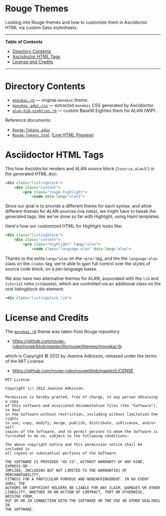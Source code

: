 # Rouge Themes

Looking into Rouge themes and how to customize them in Asciidoctor HTML via custom Sass stylesheets.


-----

**Table of Contents**

<!-- MarkdownTOC autolink="true" bracket="round" autoanchor="false" lowercase="only_ascii" uri_encoding="true" levels="1,2,3" -->

- [Directory Contents](#directory-contents)
- [Asciidoctor HTML Tags](#asciidoctor-html-tags)
- [License and Credits](#license-and-credits)

<!-- /MarkdownTOC -->

-----

# Directory Contents

- [`monokai.rb`][monokai.rb] — original `monokai` theme.
- [`monokai-adoc.css`][monokai-adoc.css] — extracted `monokai` CSS generated by Asciidoctor.
- [`alan-b16-eighties.rb`][alan-b16-eighties.rb] — custom Base16 Eighties them for ALAN (WIP).

Reference documents:

- [`Rouge-Tokens.adoc`][Rouge-Tokens.adoc]
- [`Rouge-Tokens.html`][Rouge-Tokens.html] ([Live HTML Preview][Tokens Live])


# Asciidoctor HTML Tags

This how Asciidoctor renders and ALAN source block (`[source,alan3]`) in the generated HTML doc:

```html
<div class="listingblock">
    <div class="content">
        <pre class="rouge highlight">
            <code data-lang="alan3">
```

Since our goal is to provide a different theme for each syntax, and allow different themes for ALAN sources (via roles), we might have to tweak the generated tags, like we've done so far with Highlight, using Haml templates.

Here's how our customized HTML for Highlight looks like:

```html
<div class="listingblock">
    <div class="content">
        <pre class="highlight" lang="alan">
            <code class="language-alan" data-lang="alan">
```

Thanks to the extra `lang="alan` on the `<pre>` tag, and the the `language-alan` class on the `<code>` tag, we're able to gain full control over the styles of source code block, on a per-language bases.

We also have two alternative themes for ALAN, associated with the `lib` and `tutorial` roles (=classes), which are controlled via an additional class on the root listingblock div element:

```html
<div class="listingblock lib">
```

# License and Credits

The [`monokai.rb`][monokai.rb] theme was taken from Rouge repository:

- https://github.com/rouge-ruby/rouge/blob/master/lib/rouge/themes/monokai.rb

which is Copyright © 2012 by Jeanine Adkisson, released under the terms of the MIT License:

- https://github.com/rouge-ruby/rouge/blob/master/LICENSE

```
MIT License

Copyright (c) 2012 Jeanine Adkisson.

Permission is hereby granted, free of charge, to any person obtaining a copy
of this software and associated documentation files (the "Software"), to deal
in the Software without restriction, including without limitation the rights
to use, copy, modify, merge, publish, distribute, sublicense, and/or sell
copies of the Software, and to permit persons to whom the Software is
furnished to do so, subject to the following conditions:

The above copyright notice and this permission notice shall be included in
all copies or substantial portions of the Software.

THE SOFTWARE IS PROVIDED "AS IS", WITHOUT WARRANTY OF ANY KIND, EXPRESS OR
IMPLIED, INCLUDING BUT NOT LIMITED TO THE WARRANTIES OF MERCHANTABILITY,
FITNESS FOR A PARTICULAR PURPOSE AND NONINFRINGEMENT. IN NO EVENT SHALL THE
AUTHORS OR COPYRIGHT HOLDERS BE LIABLE FOR ANY CLAIM, DAMAGES OR OTHER
LIABILITY, WHETHER IN AN ACTION OF CONTRACT, TORT OR OTHERWISE, ARISING FROM,
OUT OF OR IN CONNECTION WITH THE SOFTWARE OR THE USE OR OTHER DEALINGS IN
THE SOFTWARE.
```

<!-----------------------------------------------------------------------------
                               REFERENCE LINKS
------------------------------------------------------------------------------>


<!-- project files and folders -->

[monokai.rb]: ./monokai.rb
[monokai-adoc.css]: ./monokai-adoc.css

[alan-b16-eighties.rb]: ./alan-b16-eighties.rb

[Rouge-Tokens.adoc]: ./Rouge-Tokens.adoc
[Rouge-Tokens.html]: ./Rouge-Tokens.html
[Tokens Live]: https://htmlpreview.github.io/?https://github.com/alan-if/Alan-Testbed/blob/master/syntax-hl/Rouge/themes/Rouge-Tokens.html "Live HTML Preview of 'Rouge-Tokens.htm'"

<!-- EOF -->
